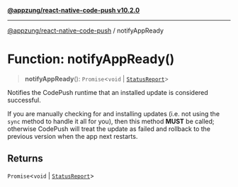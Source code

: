 [**@appzung/react-native-code-push v10.2.0**](../README.md)

---

[@appzung/react-native-code-push](../README.md) / notifyAppReady

# Function: notifyAppReady()

> **notifyAppReady**(): `Promise`\<`void` \| [`StatusReport`](../interfaces/StatusReport.md)\>

Notifies the CodePush runtime that an installed update is considered successful.

If you are manually checking for and installing updates (i.e. not using the `sync` method to handle it all for you), then this method **MUST** be called; otherwise CodePush will treat the update as failed and rollback to the previous version when the app next restarts.

## Returns

`Promise`\<`void` \| [`StatusReport`](../interfaces/StatusReport.md)\>
